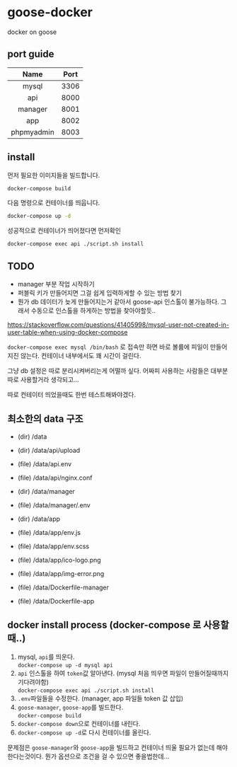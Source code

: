 # goose-docker
docker on goose

## port guide

| Name | Port |
|:---:|:---:|
| mysql | 3306 |
| api | 8000 |
| manager | 8001 |
| app | 8002 |
| phpmyadmin | 8003 |


## install

먼저 필요한 이미지들을 빌드합니다.

```bash
docker-compose build
```

다음 명령으로 컨테이너를 띄웁니다.

```bash
docker-compose up -d
```

성공적으로 컨테이너가 띄어졌다면 먼저확인


```bash
docker-compose exec api ./script.sh install
```

## TODO

- manager 부분 작업 시작하기
- 퍼블릭 키가 만들어지면 그걸 쉽게 입력하게할 수 있는 방법 찾기
- 뭔가 db 데이터가 늦게 만들어지는거 같아서 goose-api 인스톨이 불가능하다. 그래서 수동으로 인스톨을 하게하는 방법을 찾아야할듯..


https://stackoverflow.com/questions/41405998/mysql-user-not-created-in-user-table-when-using-docker-compose

`docker-compose exec mysql /bin/bash` 로 접속만 하면 바로 볼륨에 피일이 만들어지진 않는다.
컨테이너 내부에서도 꽤 시간이 걸린다.

그냥 db 설정은 따로 분리시켜버리는게 어떨까 싶다. 어짜피 사용하는 사람들은 대부분 따로 사용할거라 생각되고...

따로 컨테이터 띄었을때도 한번 테스트해봐야겠다.


## 최소한의 data 구조

- (dir) /data
- (dir) /data/api/upload
- (file) /data/api.env
- (file) /data/api/nginx.conf

- (dir) /data/manager
- (file) /data/manager/.env

- (dir) /data/app
- (file) /data/app/env.js
- (file) /data/app/env.scss
- (file) /data/app/ico-logo.png
- (file) /data/app/img-error.png

- (file) /data/Dockerfile-manager
- (file) /data/Dockerfile-app


## docker install process (docker-compose 로 사용할때..)

1. mysql, `api`를 띄운다.  
`docker-compose up -d mysql api`
1. `api` 인스톨을 하여 `token`값 알아낸다. (mysql 처음 띄우면 파일이 만들어질때까지 기다려야함)  
`docker-compose exec api ./script.sh install`
1. `.env`파일들을 수정한다. (manager, app 파일들 token 값 삽입)
1. `goose-manager`, `goose-app`를 빌드한다.  
`docker-compose build`
1. `docker-compose down`으로 컨테이너를 내린다.
1. `docker-compose up -d`로 다시 컨테이너를 올린다.

문제점은 `goose-manager`와 `goose-app`을 빌드하고 컨테이너 띄울 필요가 없는데 해야한다는것이다. 뭔가 옵션으로 조건을 걸 수 있으면 좋을법한데...